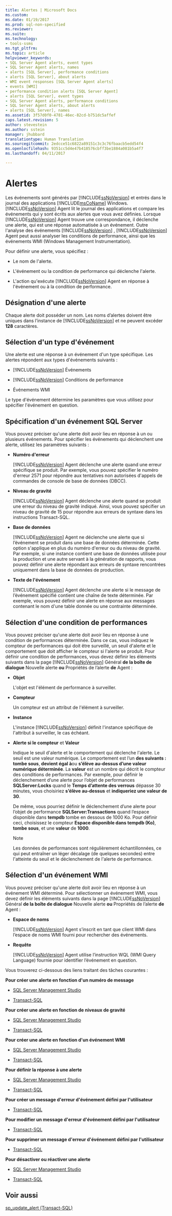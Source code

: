 ```yaml
---
title: Alertes | Microsoft Docs
ms.custom: 
ms.date: 01/19/2017
ms.prod: sql-non-specified
ms.reviewer: 
ms.suite: 
ms.technology:
- tools-ssms
ms.tgt_pltfrm: 
ms.topic: article
helpviewer_keywords:
- SQL Server Agent alerts, event types
- SQL Server Agent alerts, names
- alerts [SQL Server], performance conditions
- alerts [SQL Server], about alerts
- WMI event responses [SQL Server Agent alerts]
- events [WMI]
- performance condition alerts [SQL Server Agent]
- alerts [SQL Server], event types
- SQL Server Agent alerts, performance conditions
- SQL Server Agent alerts, about alerts
- alerts [SQL Server], names
ms.assetid: 3f57d0f0-4781-46ec-82cd-b751dc5affef
caps.latest.revision: 5
author: stevestein
ms.author: sstein
manager: jhubbard
translationtype: Human Translation
ms.sourcegitcommit: 2edcce51c6822a89151c3c3c76fbaacb5edd54f4
ms.openlocfilehash: 9351cc5d4e47b418576cbff3be1884a081b5a4f7
ms.lasthandoff: 04/11/2017

---
```

# <a name="alerts"></a>Alertes
Les événements sont générés par [!INCLUDE[ssNoVersion](../../includes/ssnoversion_md.md)] et entrés dans le journal des applications [!INCLUDE[msCoName](../../includes/msconame_md.md)] Windows. [!INCLUDE[ssNoVersion](../../includes/ssnoversion_md.md)] Agent lit le journal des applications et compare les événements qui y sont écrits aux alertes que vous avez définies. Lorsque [!INCLUDE[ssNoVersion](../../includes/ssnoversion_md.md)] Agent trouve une correspondance, il déclenche une alerte, qui est une réponse automatisée à un événement. Outre l'analyse des événements [!INCLUDE[ssNoVersion](../../includes/ssnoversion_md.md)] , [!INCLUDE[ssNoVersion](../../includes/ssnoversion_md.md)] Agent peut aussi analyser les conditions de performance, ainsi que les événements WMI (Windows Management Instrumentation).  
  
Pour définir une alerte, vous spécifiez :  
  
-   Le nom de l'alerte.  
  
-   L'événement ou la condition de performance qui déclenche l'alerte.  
  
-   L'action qu'exécute [!INCLUDE[ssNoVersion](../../includes/ssnoversion_md.md)] Agent en réponse à l'événement ou à la condition de performance.  
  
## <a name="naming-an-alert"></a>Désignation d'une alerte  
Chaque alerte doit posséder un nom. Les noms d’alertes doivent être uniques dans l’instance de [!INCLUDE[ssNoVersion](../../includes/ssnoversion_md.md)] et ne peuvent excéder **128** caractères.  
  
## <a name="selecting-an-event-type"></a>Sélection d'un type d'événement  
Une alerte est une réponse à un événement d'un type spécifique. Les alertes répondent aux types d'événements suivants :  
  
-   [!INCLUDE[ssNoVersion](../../includes/ssnoversion_md.md)] Événements  
  
-   [!INCLUDE[ssNoVersion](../../includes/ssnoversion_md.md)] Conditions de performance  
  
-   Événements WMI  
  
Le type d'événement détermine les paramètres que vous utilisez pour spécifier l'événement en question.  
  
## <a name="specifying-a-sql-server-event"></a>Spécification d'un événement SQL Server  
Vous pouvez préciser qu'une alerte doit avoir lieu en réponse à un ou plusieurs événements. Pour spécifier les événements qui déclenchent une alerte, utilisez les paramètres suivants :  
  
-   **Numéro d'erreur**  
  
    [!INCLUDE[ssNoVersion](../../includes/ssnoversion_md.md)] Agent déclenche une alerte quand une erreur spécifique se produit. Par exemple, vous pouvez spécifier le numéro d'erreur 2571 pour répondre aux tentatives non autorisées d'appels de commandes de console de base de données (DBCC).  
  
-   **Niveau de gravité**  
  
    [!INCLUDE[ssNoVersion](../../includes/ssnoversion_md.md)] Agent déclenche une alerte quand se produit une erreur du niveau de gravité indiqué. Ainsi, vous pouvez spécifier un niveau de gravité de 15 pour répondre aux erreurs de syntaxe dans les instructions Transact-SQL.  
  
-   **Base de données**  
  
    [!INCLUDE[ssNoVersion](../../includes/ssnoversion_md.md)] Agent ne déclenche une alerte que si l’événement se produit dans une base de données déterminée. Cette option s'applique en plus du numéro d'erreur ou du niveau de gravité. Par exemple, si une instance contient une base de données utilisée pour la production et une autre servant à la génération de rapports, vous pouvez définir une alerte répondant aux erreurs de syntaxe rencontrées uniquement dans la base de données de production.  
  
-   **Texte de l'événement**  
  
    [!INCLUDE[ssNoVersion](../../includes/ssnoversion_md.md)] Agent déclenche une alerte si le message de l’événement spécifié contient une chaîne de texte déterminée. Par exemple, vous pouvez définir une alerte en réponse aux messages contenant le nom d'une table donnée ou une contrainte déterminée.  
  
## <a name="selecting-a-performance-condition"></a>Sélection d'une condition de performances  
Vous pouvez préciser qu'une alerte doit avoir lieu en réponse à une condition de performances déterminée. Dans ce cas, vous indiquez le compteur de performances qui doit être surveillé, un seuil d'alerte et le comportement que doit afficher le compteur si l'alerte se produit. Pour définir une condition de performances, vous devez définir les éléments suivants dans la page [!INCLUDE[ssNoVersion](../../includes/ssnoversion_md.md)] Général **de la boîte de dialogue** Nouvelle alerte **ou** Propriétés de l’alerte **de** Agent :  
  
-   **Objet**  
  
    L'objet est l'élément de performance à surveiller.  
  
-   **Compteur**  
  
    Un compteur est un attribut de l'élément à surveiller.  
  
-   **Instance**  
  
    L'instance [!INCLUDE[ssNoVersion](../../includes/ssnoversion_md.md)] définit l'instance spécifique de l'attribut à surveiller, le cas échéant.  
  
-   **Alerte si le compteur** et **Valeur**  
  
    Indique le seuil d'alerte et le comportement qui déclenche l'alerte. Le seuil est une valeur numérique. Le comportement est l’un **des suivants : tombe sous**, **devient égal à**ou **s’élève au-dessus d’une valeur numérique déterminée**. La **valeur** est un nombre qui décrit le compteur des conditions de performances. Par exemple, pour définir le déclenchement d’une alerte pour l’objet de performances **SQLServer:Locks** quand le **Temps d’attente des verrous** dépasse 30 minutes, vous choisiriez **s’élève au-dessus** et **indiqueriez une valeur de 30**.  
  
    De même, vous pourriez définir le déclenchement d’une alerte pour l’objet de performance **SQLServer:Transactions** quand l’espace disponible dans **tempdb** tombe en dessous de 1000 Ko. Pour définir ceci, choisissez le compteur **Espace disponible dans tempdb (Ko)**, **tombe sous**, et une **valeur** de **1000**.  
  
    > [!NOTE]  
    > Les données de performances sont régulièrement échantillonnées, ce qui peut entraîner un léger décalage (de quelques secondes) entre l'atteinte du seuil et le déclenchement de l'alerte de performance.  
  
## <a name="selecting-a-wmi-event"></a>Sélection d'un événement WMI  
Vous pouvez préciser qu'une alerte doit avoir lieu en réponse à un événement WMI déterminé. Pour sélectionner un événement WMI, vous devez définir les éléments suivants dans la page [!INCLUDE[ssNoVersion](../../includes/ssnoversion_md.md)] Général **de la boîte de dialogue** Nouvelle alerte **ou** Propriétés de l’alerte **de** Agent :  
  
-   **Espace de noms**  
  
    [!INCLUDE[ssNoVersion](../../includes/ssnoversion_md.md)] Agent s’inscrit en tant que client WMI dans l’espace de noms WMI fourni pour rechercher des événements.  
  
-   **Requête**  
  
    [!INCLUDE[ssNoVersion](../../includes/ssnoversion_md.md)] Agent utilise l’instruction WQL (WMI Query Language) fournie pour identifier l’événement en question.  
  
Vous trouverez ci-dessous des liens traitant des tâches courantes :  
  
**Pour créer une alerte en fonction d'un numéro de message**  
  
-   [SQL Server Management Studio](../../ssms/agent/create-an-alert-using-an-error-number.md)  
  
-   [Transact-SQL](http://msdn.microsoft.com/en-us/d9b41853-e22d-4813-a79f-57efb4511f09)  
  
**Pour créer une alerte en fonction de niveaux de gravité**  
  
-   [SQL Server Management Studio](../../ssms/agent/create-an-alert-using-severity-level.md)  
  
-   [Transact-SQL](http://msdn.microsoft.com/en-us/d9b41853-e22d-4813-a79f-57efb4511f09)  
  
**Pour créer une alerte en fonction d'un événement WMI**  
  
-   [SQL Server Management Studio](../../ssms/agent/create-a-wmi-event-alert.md)  
  
-   [Transact-SQL](http://msdn.microsoft.com/en-us/d9b41853-e22d-4813-a79f-57efb4511f09)  
  
**Pour définir la réponse à une alerte**  
  
-   [SQL Server Management Studio](../../ssms/agent/define-the-response-to-an-alert-sql-server-management-studio.md)  
  
-   [Transact-SQL](http://msdn.microsoft.com/en-us/0525e0a2-ed0b-4e69-8a4c-a9e3e3622fbd)  
  
**Pour créer un message d'erreur d'événement défini par l'utilisateur**  
  
-   [Transact-SQL](http://msdn.microsoft.com/en-us/54746d30-f944-40e5-a707-f2d9be0fb9eb)  
  
**Pour modifier un message d'erreur d'événement défini par l'utilisateur**  
  
-   [Transact-SQL](http://msdn.microsoft.com/en-us/1b28f280-8ef9-48e9-bd99-ec14d79abaca)  
  
**Pour supprimer un message d'erreur d'événement défini par l'utilisateur**  
  
-   [Transact-SQL](http://msdn.microsoft.com/en-us/17287a15-cdde-43d1-bb18-9f920bc15db8)  
  
**Pour désactiver ou réactiver une alerte**  
  
-   [SQL Server Management Studio](../../ssms/agent/disable-or-reactivate-an-alert.md)  
  
-   [Transact-SQL](http://msdn.microsoft.com/en-us/4bbaeaab-8aca-4c9e-abc1-82ce73090bd3)  
  
## <a name="see-also"></a>Voir aussi  
[sp_update_alert (Transact-SQL)](http://msdn.microsoft.com/en-us/bcd731b1-3c4e-4086-b58a-af7a3af904ad)  
  

